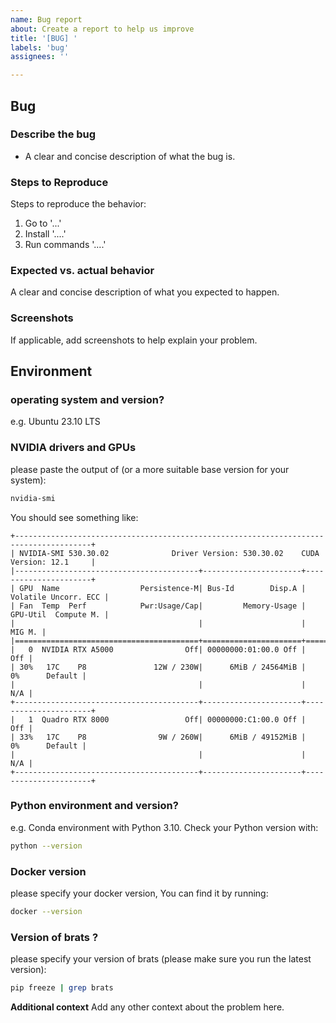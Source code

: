 ```yaml
---
name: Bug report
about: Create a report to help us improve
title: '[BUG] '
labels: 'bug'
assignees: ''

---
```

## Bug
### Describe the bug
- A clear and concise description of what the bug is.

### Steps to Reproduce
Steps to reproduce the behavior:
1. Go to '...'
1. Install '....'
1. Run commands '....'

### Expected vs. actual behavior
A clear and concise description of what you expected to happen.

### Screenshots
If applicable, add screenshots to help explain your problem.

## Environment

### operating system and version?
e.g. Ubuntu 23.10 LTS


### NVIDIA drivers and GPUs
please paste the output of (or a more suitable base version for your system):
```sh
nvidia-smi
```

You should see something like:
```
+---------------------------------------------------------------------------------------+
| NVIDIA-SMI 530.30.02              Driver Version: 530.30.02    CUDA Version: 12.1     |
|-----------------------------------------+----------------------+----------------------+
| GPU  Name                  Persistence-M| Bus-Id        Disp.A | Volatile Uncorr. ECC |
| Fan  Temp  Perf            Pwr:Usage/Cap|         Memory-Usage | GPU-Util  Compute M. |
|                                         |                      |               MIG M. |
|=========================================+======================+======================|
|   0  NVIDIA RTX A5000                Off| 00000000:01:00.0 Off |                  Off |
| 30%   17C    P8               12W / 230W|      6MiB / 24564MiB |      0%      Default |
|                                         |                      |                  N/A |
+-----------------------------------------+----------------------+----------------------+
|   1  Quadro RTX 8000                 Off| 00000000:C1:00.0 Off |                  Off |
| 33%   17C    P8                9W / 260W|      6MiB / 49152MiB |      0%      Default |
|                                         |                      |                  N/A |
+-----------------------------------------+----------------------+----------------------+
```


### Python environment and version?
e.g. Conda environment with Python 3.10. Check your Python version with:
```sh
python --version
```

### Docker version
please specify your docker version, You can find it by running: 
```sh
docker --version
```

### Version of brats ?
please specify your version of brats (please make sure you run the latest version):
```sh
pip freeze | grep brats
```

**Additional context**
Add any other context about the problem here.
